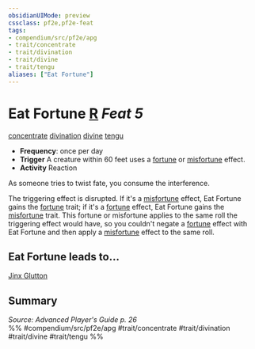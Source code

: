 ```yaml
---
obsidianUIMode: preview
cssclass: pf2e,pf2e-feat
tags:
- compendium/src/pf2e/apg
- trait/concentrate
- trait/divination
- trait/divine
- trait/tengu
aliases: ["Eat Fortune"]
---
```

# Eat Fortune  [R](/rules/core-rulebook/chapter-9-playing-the-game.md#Actions "Reaction") *Feat 5*  
[concentrate](/rules/traits/concentrate.md)  [divination](/rules/traits/divination.md)  [divine](/rules/traits/divine.md)  [tengu](/rules/traits/tengu-b1.md)  

- **Frequency**: once per day
- **Trigger** A creature within 60 feet uses a [fortune](/rules/traits/fortune.md) or [misfortune](/rules/traits/misfortune.md) effect.
- **Activity** Reaction

As someone tries to twist fate, you consume the interference.

The triggering effect is disrupted. If it's a [misfortune](/rules/traits/misfortune.md) effect, Eat Fortune gains the [fortune](/rules/traits/fortune.md) trait; if it's a [fortune](/rules/traits/fortune.md) effect, Eat Fortune gains the [misfortune](/rules/traits/misfortune.md) trait. This fortune or misfortune applies to the same roll the triggering effect would have, so you couldn't negate a [fortune](/rules/traits/fortune.md) effect with Eat Fortune and then apply a [misfortune](/rules/traits/misfortune.md) effect to the same roll.

## Eat Fortune leads to...

[Jinx Glutton](/compendium/feats/jinx-glutton-loag.md)

## Summary

*Source: Advanced Player's Guide p. 26*  
%% #compendium/src/pf2e/apg #trait/concentrate #trait/divination #trait/divine #trait/tengu %%